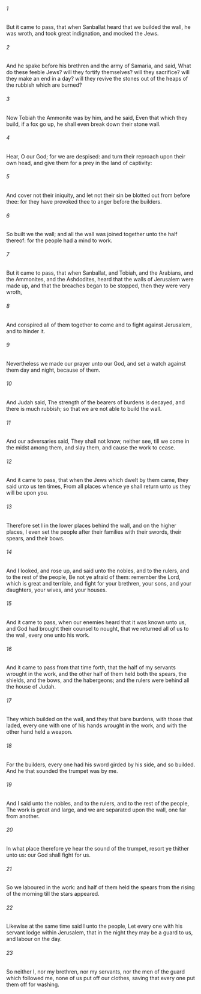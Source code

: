 ###### 1
But it came to pass, that when Sanballat heard that we builded the wall, he was wroth, and took great indignation, and mocked the Jews.

###### 2
And he spake before his brethren and the army of Samaria, and said, What do these feeble Jews? will they fortify themselves? will they sacrifice? will they make an end in a day? will they revive the stones out of the heaps of the rubbish which are burned?

###### 3
Now Tobiah the Ammonite was by him, and he said, Even that which they build, if a fox go up, he shall even break down their stone wall.

###### 4
Hear, O our God; for we are despised: and turn their reproach upon their own head, and give them for a prey in the land of captivity:

###### 5
And cover not their iniquity, and let not their sin be blotted out from before thee: for they have provoked thee to anger before the builders.

###### 6
So built we the wall; and all the wall was joined together unto the half thereof: for the people had a mind to work.

###### 7
But it came to pass, that when Sanballat, and Tobiah, and the Arabians, and the Ammonites, and the Ashdodites, heard that the walls of Jerusalem were made up, and that the breaches began to be stopped, then they were very wroth,

###### 8
And conspired all of them together to come and to fight against Jerusalem, and to hinder it.

###### 9
Nevertheless we made our prayer unto our God, and set a watch against them day and night, because of them.

###### 10
And Judah said, The strength of the bearers of burdens is decayed, and there is much rubbish; so that we are not able to build the wall.

###### 11
And our adversaries said, They shall not know, neither see, till we come in the midst among them, and slay them, and cause the work to cease.

###### 12
And it came to pass, that when the Jews which dwelt by them came, they said unto us ten times, From all places whence ye shall return unto us they will be upon you.

###### 13
Therefore set I in the lower places behind the wall, and on the higher places, I even set the people after their families with their swords, their spears, and their bows.

###### 14
And I looked, and rose up, and said unto the nobles, and to the rulers, and to the rest of the people, Be not ye afraid of them: remember the Lord, which is great and terrible, and fight for your brethren, your sons, and your daughters, your wives, and your houses.

###### 15
And it came to pass, when our enemies heard that it was known unto us, and God had brought their counsel to nought, that we returned all of us to the wall, every one unto his work.

###### 16
And it came to pass from that time forth, that the half of my servants wrought in the work, and the other half of them held both the spears, the shields, and the bows, and the habergeons; and the rulers were behind all the house of Judah.

###### 17
They which builded on the wall, and they that bare burdens, with those that laded, every one with one of his hands wrought in the work, and with the other hand held a weapon.

###### 18
For the builders, every one had his sword girded by his side, and so builded. And he that sounded the trumpet was by me.

###### 19
And I said unto the nobles, and to the rulers, and to the rest of the people, The work is great and large, and we are separated upon the wall, one far from another.

###### 20
In what place therefore ye hear the sound of the trumpet, resort ye thither unto us: our God shall fight for us.

###### 21
So we laboured in the work: and half of them held the spears from the rising of the morning till the stars appeared.

###### 22
Likewise at the same time said I unto the people, Let every one with his servant lodge within Jerusalem, that in the night they may be a guard to us, and labour on the day.

###### 23
So neither I, nor my brethren, nor my servants, nor the men of the guard which followed me, none of us put off our clothes, saving that every one put them off for washing.

